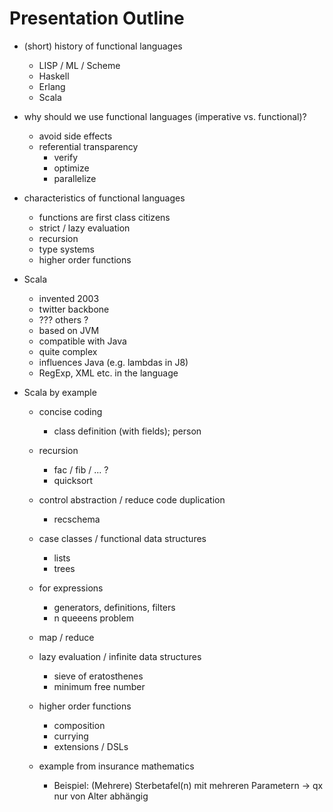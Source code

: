 Presentation Outline
====================

- (short) history of functional languages
	- LISP / ML / Scheme
	- Haskell
	- Erlang
	- Scala

- why should we use functional languages (imperative vs. functional)?
	- avoid side effects
	- referential transparency
		- verify
		- optimize
		- parallelize

- characteristics of functional languages
	- functions are first class citizens
	- strict / lazy evaluation
	- recursion
	- type systems
	- higher order functions

- Scala

	- invented 2003
	- twitter backbone
	- ??? others ?
	- based on JVM
	- compatible with Java
	- quite complex
	- influences Java (e.g. lambdas in J8)
	- RegExp, XML etc. in the language

- Scala by example

	- concise coding
		- class definition (with fields); person

	- recursion
		- fac / fib / ... ?
		- quicksort

	- control abstraction / reduce code duplication
		- recschema

	- case classes / functional data structures
		- lists
		- trees

	- for expressions
		- generators, definitions, filters
		- n queeens problem

    - map / reduce

	- lazy evaluation / infinite data structures
		- sieve of eratosthenes
		- minimum free number

	- higher order functions
		- composition
		- currying
		- extensions / DSLs

	- example from insurance mathematics
		- Beispiel: (Mehrere) Sterbetafel(n) mit mehreren Parametern -> qx nur von Alter abhängig


